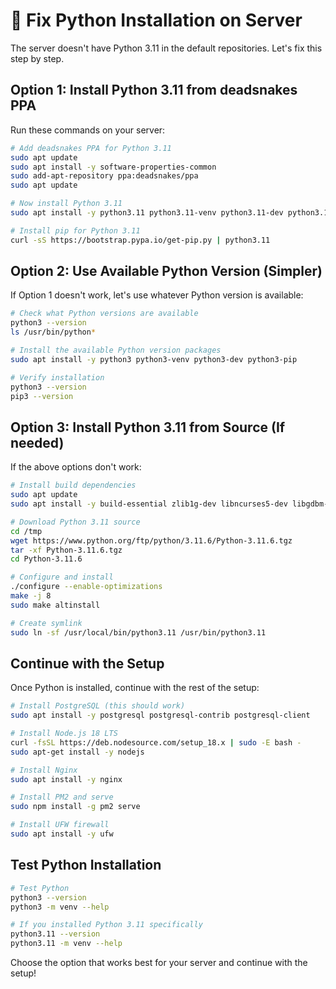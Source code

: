 # 🔧 Fix Python Installation on Server

The server doesn't have Python 3.11 in the default repositories. Let's fix this step by step.

## Option 1: Install Python 3.11 from deadsnakes PPA

Run these commands on your server:

```bash
# Add deadsnakes PPA for Python 3.11
sudo apt update
sudo apt install -y software-properties-common
sudo add-apt-repository ppa:deadsnakes/ppa
sudo apt update

# Now install Python 3.11
sudo apt install -y python3.11 python3.11-venv python3.11-dev python3.11-distutils

# Install pip for Python 3.11
curl -sS https://bootstrap.pypa.io/get-pip.py | python3.11
```

## Option 2: Use Available Python Version (Simpler)

If Option 1 doesn't work, let's use whatever Python version is available:

```bash
# Check what Python versions are available
python3 --version
ls /usr/bin/python*

# Install the available Python version packages
sudo apt install -y python3 python3-venv python3-dev python3-pip

# Verify installation
python3 --version
pip3 --version
```

## Option 3: Install Python 3.11 from Source (If needed)

If the above options don't work:

```bash
# Install build dependencies
sudo apt update
sudo apt install -y build-essential zlib1g-dev libncurses5-dev libgdbm-dev libnss3-dev libssl-dev libreadline-dev libffi-dev curl libbz2-dev

# Download Python 3.11 source
cd /tmp
wget https://www.python.org/ftp/python/3.11.6/Python-3.11.6.tgz
tar -xf Python-3.11.6.tgz
cd Python-3.11.6

# Configure and install
./configure --enable-optimizations
make -j 8
sudo make altinstall

# Create symlink
sudo ln -sf /usr/local/bin/python3.11 /usr/bin/python3.11
```

## Continue with the Setup

Once Python is installed, continue with the rest of the setup:

```bash
# Install PostgreSQL (this should work)
sudo apt install -y postgresql postgresql-contrib postgresql-client

# Install Node.js 18 LTS
curl -fsSL https://deb.nodesource.com/setup_18.x | sudo -E bash -
sudo apt-get install -y nodejs

# Install Nginx
sudo apt install -y nginx

# Install PM2 and serve
sudo npm install -g pm2 serve

# Install UFW firewall
sudo apt install -y ufw
```

## Test Python Installation

```bash
# Test Python
python3 --version
python3 -m venv --help

# If you installed Python 3.11 specifically
python3.11 --version
python3.11 -m venv --help
```

Choose the option that works best for your server and continue with the setup!
